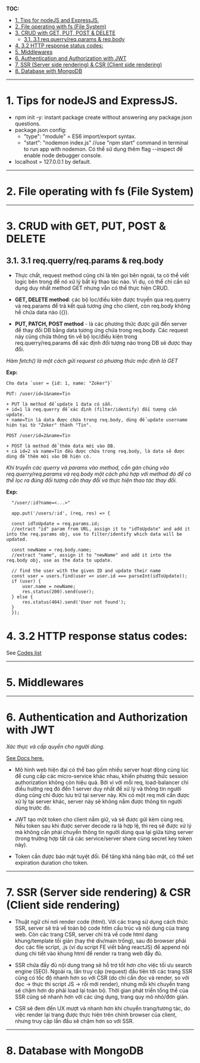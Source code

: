 **TOC:**
- [1. Tips for nodeJS and ExpressJS.](#1-tips-for-nodejs-and-expressjs)
- [2. File operating with fs (File System)](#2-file-operating-with-fs-file-system)
- [3. CRUD with GET, PUT, POST \& DELETE](#3-crud-with-get-put-post--delete)
  - [3.1. 3.1 req.querry/req.params \& req.body](#31-31-reqquerryreqparams--reqbody)
- [4. 3.2 HTTP response status codes:](#4-32-http-response-status-codes)
- [5. Middlewares](#5-middlewares)
- [6. Authentication and Authorization with JWT](#6-authentication-and-authorization-with-jwt)
- [7. SSR (Server side rendering) \& CSR (Client side rendering)](#7-ssr-server-side-rendering--csr-client-side-rendering)
- [8. Database with MongoDB](#8-database-with-mongodb)

-----

# 1. Tips for nodeJS and ExpressJS.

- npm init -y: instant package create without answering any package.json questions.
- package.json config:
  + "type": "module" = ES6 import/export syntax.
  + "start": "nodemon index.js" //use "npm start" command in terminal to run app with nodemon. Có thể sử dụng thêm flag --inspect để enable node debugger console. 
- localhost = 127.0.0.1 by default.

-----
# 2. File operating with fs (File System)


-----
# 3. CRUD with GET, PUT, POST & DELETE

## 3.1. 3.1 req.querry/req.params & req.body
- Thực chất, request method cũng chỉ là tên gọi bên ngoài, ta có thể viết logic bên trong để nó xử lý bất kỳ thao tác nào. Ví dụ, có thể chỉ cần sử dụng duy nhất method GET nhưng vẫn có thể thực hiện CRUD.

- **GET, DELETE method**: các bộ lọc/điều kiện được truyền qua req.querry và req.params để trả kết quả tương ứng cho client, còn req.body không hề chứa data nào ({}).

- **PUT, PATCH, POST method** - là các phương thức được gửi đến server để thay đổi DB bằng data tương ứng chứa trong req.body. Các request này cũng chứa thông tin về bộ lọc/điều kiện trong req.querry/req.params để xác định đối tượng nào trong DB sẽ được thay đổi.

*Hàm fetch() là một cách gửi request có phương thức mặc định là GET*

**Exp:**

    Cho data `user = {id: 1, name: "Zoker"}`

    PUT: /user/id=1&name=Tin

    + PUT là method để update 1 data có sẵn.
    + id=1 là req.querry để xác định (filter/identify) đối tượng cần update.
    + name=Tin là data được chứa trong req.body, dùng để update username hiện tại từ "Zoker" thành "Tin".

    POST /user/id=2&name=Tin

    + POST là method để thêm data mới vào DB.
    + cả id=2 và name=Tin đều được chứa trong req.body, là data sẽ được dùng để thêm mới vào DB hiện có.

_Khi truyền các querry và params vào method, cần gán chúng vào req.querry/req.params và req.body một cách phù hợp với method đó để có thể lọc ra đúng đối tượng cần thay đổi và thực hiện thao tác thay đổi._

**Exp:**

```
  "/user/:id?name=<...>"

  app.put('/users/:id', (req, res) => {

  const idToUpdate = req.params.id;
  //extract "id" param from URL, assign it to "idToUpdate" and add it into the req.params obj, use to filter/identify which data will be updated.

  const newName = req.body.name;
  //extract "name", assign it to "newName" and add it into the req.body obj, use as the data to update.

  // find the user with the given ID and update their name
  const user = users.find(user => user.id === parseInt(idToUpdate));
  if (user) {
      user.name = newName;
      res.status(200).send(user);
  } else {
      res.status(404).send('User not found');
  }
  });
```
 
 # 4. 3.2 HTTP response status codes:

 See [Codes list](https://developer.mozilla.org/en-US/docs/Web/HTTP/Status)
 
 -----
 # 5. Middlewares
 
 -----
 # 6. Authentication and Authorization with JWT
_Xác thực và cấp quyền cho người dùng._

[See Docs here.](https://jwt.io/)

- Mô hình web hiện đại có thể bao gồm nhiều server hoạt động cùng lúc để cung cấp các micro-service khác nhau, khiến phương thức session authorization không còn hiệu quả. Bởi vì với mỗi req, load-balancer chỉ điều hướng req đó đến 1 server duy nhất để xử lý và thông tin người dùng cũng chỉ được lưu trữ tại server này. Khi có một req mới cần được xử lý tại server khác, server này sẽ không nắm được thông tin người dùng trước đó.

- JWT tạo một token cho client nắm giữ, và sẽ được gửi kèm cùng req. Nếu token sau khi được server decode ra là hợp lệ, thì req sẽ được xử lý mà không cần phải chuyển thông tin người dùng qua lại giữa từng server (trong trường hợp tất cả các service/server share cùng secret key token này).

- Token cần được bảo mật tuyệt đối. Để tăng khả năng bảo mật, có thể set expiration duration cho token.

 -----
 # 7. SSR (Server side rendering) & CSR (Client side rendering)

- Thuật ngữ chỉ nơi render code (html). Với các trang sử dụng cách thức SSR, server sẽ trả về toàn bộ code htlm cấu trúc và nội dung của trang web. Còn các trang CSR, server chỉ trả về code html dạng khung/template tối giản (hay thẻ div/main trống), sau đó browser phải đọc các file script, .js (ví dụ script FE viết bằng reactJS) để append nội dung chi tiết vào khung html để render ra trang web đầy đủ.

- SSR chứa đầy đủ nội dung trang sẽ hỗ trợ tốt hơn cho việc tối ưu search engine (SEO). Ngoài ra, lần truy cập (request) đầu tiên tới các trang SSR cũng có tốc độ nhanh hơn so với CSR (do chỉ cần đọc và render, so với đọc -> thực thi script JS -> rồi mới render), nhưng mỗi khi chuyển trang sẽ chậm hơn do phải load lại toàn bộ. Thời gian phát triển tổng thể của SSR cũng sẽ nhanh hơn với các ứng dụng, trang quy mô nhỏ/đơn giản.

- CSR sẽ đem đến UX mượt và nhanh hơn khi chuyển trang/tương tác, do việc render lại trang được thực hiện trên chính browser của client, nhưng truy cập lần đầu sẽ chậm hơn so với SSR.

-----
# 8. Database with MongoDB

